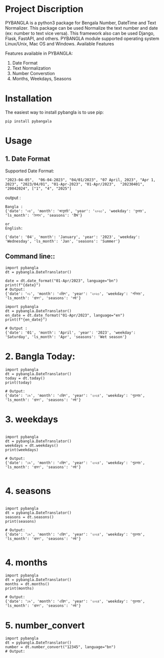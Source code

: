 # Project Discription

PYBANGLA is a python3 package for Bengala Number, DateTime and Text Normalizer. This package can be used Normalize the text number and date (ex: number to text vice versa). This framework  also can be used Django, Flask, FastAPI, and others. PYBANGLA module supported operating system Linux/Unix, Mac OS and Windows.
Available Features

Features available in PYBANGLA:

1. Date Format
2. Text Normalization
3. Number Converstion
4. Months, Weekdays, Seasons


# Installation

The easiest way to install pybangla is to use pip:

```
pip install pybangala
```

# Usage

## 1. Date Format
Supported Date Format:

```
"2023-04-05",  "06-04-2023", "04/01/2023", "07 April, 2023", "Apr 1, 2023", "2023/04/01", "01-Apr-2023", "01-Apr/2023",  "20230401",  "20042024", ["1", "4", "2025"]
```
output :


```
Bangla : 
{'date': '০৪', 'month': 'জানুয়ারি', 'year': '২০২৩', 'weekday': 'বুধবার', 'ls_month': 'বৈশাখ', 'seasons': 'গ্রীষ্ম'}

or
English:

{'date': '04', 'month': 'January', 'year': '2023', 'weekday': 'Wednesday', 'ls_month': 'Jan', 'seasons': 'Summer'}
```
## Command line::

```
import pybangla
dt = pybangla.DateTranslator()

date = dt.date_format("01-Apr/2023", language="bn")
print(f"{date}")
# Output: 
{'date': '০১', 'month': 'এপ্রিল', 'year': '২০২৩', 'weekday': 'শনিবার', 'ls_month': 'শ্রাবণ', 'seasons': 'বর্ষা'}
```

```
import pybangla
dt = pybangla.DateTranslator()
en_date = dt.date_format("01-Apr/2023", language="en")
print(f"{en_date}")

# Output :
{'date': '01', 'month': 'April', 'year': '2023', 'weekday': 'Saturday', 'ls_month': 'Apr', 'seasons': 'Wet season'}
```

# 2. Bangla Today:
```
import pybangla
dt = pybangla.DateTranslator()
today = dt.today()
print(today)

# Output: 
{'date': '১৯', 'month': 'এপ্রিল', 'year': '২০২৪', 'weekday': 'শুক্রবার', 'ls_month': 'শ্রাবণ', 'seasons': 'বর্ষা'}
```

# 3. weekdays

```

import pybangla
dt = pybangla.DateTranslator()
weekdays = dt.weekdays()
print(weekdays)

# Output: 
{'date': '১৯', 'month': 'এপ্রিল', 'year': '২০২৪', 'weekday': 'শুক্রবার', 'ls_month': 'শ্রাবণ', 'seasons': 'বর্ষা'}


```


# 4. seasons

```

import pybangla
dt = pybangla.DateTranslator()
seasons = dt.seasons()
print(seasons)

# Output: 
{'date': '১৯', 'month': 'এপ্রিল', 'year': '২০২৪', 'weekday': 'শুক্রবার', 'ls_month': 'শ্রাবণ', 'seasons': 'বর্ষা'}


```

# 4. months

```
import pybangla
dt = pybangla.DateTranslator()
months = dt.months()
print(months)

# Output: 
{'date': '১৯', 'month': 'এপ্রিল', 'year': '২০২৪', 'weekday': 'শুক্রবার', 'ls_month': 'শ্রাবণ', 'seasons': 'বর্ষা'}
```
# 5. number_convert

```
import pybangla
dt = pybangla.DateTranslator()
number = dt.number_convert("12345", language="bn")
# Output:

```


